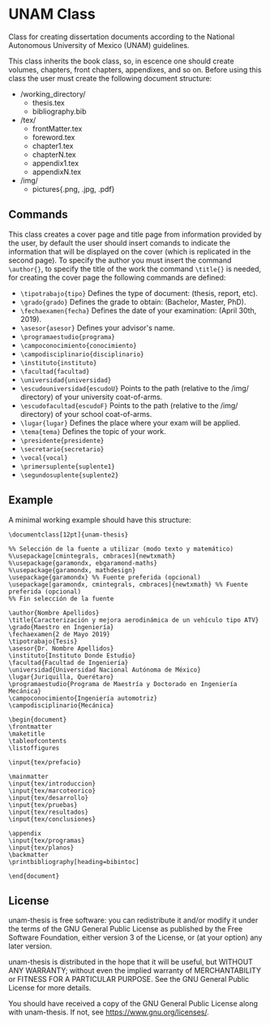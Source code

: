 UNAM Class
====================

Class for creating dissertation documents according to the National Autonomous University of
Mexico (UNAM) guidelines.

This class inherits the book class, so, in escence one should create
volumes, chapters, front chapters, appendixes, and so on. Before using
this class the user must create the following document structure:

+ /working_directory/
  + thesis.tex
  + bibliography.bib
+ /tex/
  + frontMatter.tex
  + foreword.tex
  + chapter1.tex
  + chapterN.tex
  + appendix1.tex
  + appendixN.tex
+ /img/
  + pictures{.png, .jpg, .pdf}

Commands
---------------------

This class creates a cover page and title page from information
provided by the user, by default the user should insert comands to
indicate the information that will be displayed on the cover (which is
replicated in the second page). To specify the author you must insert
the command `\author{}`, to specify the title of the work the command
`\title{}` is needed, for creating the cover page the following
commands are defined:

+ `\tipotrabajo{tipo}`
Defines the type of document: (thesis, report, etc).
+ `\grado{grado}`
Defines the grade to obtain: (Bachelor, Master, PhD).
+ `\fechaexamen{fecha}` 
Defines the date of your examination: (April 30th, 2019).
+ `\asesor{asesor}`
Defines your advisor's name.
+ `\programaestudio{programa}`
+ `\campoconocimiento{conocimiento}`
+ `\campodisciplinario{disciplinario}`
+ `\instituto{instituto}`
+ `\facultad{facultad}`
+ `\universidad{universidad}`
+ `\escudouniversidad{escudoU}`
Points to the path (relative to the /img/ directory) of your university coat-of-arms.
+ `\escudofacultad{escudoF}`
Points to the path (relative to the /img/ directory) of your school coat-of-arms.
+ `\lugar{lugar}`
Defines the place where your exam will be applied.
+ `\tema{tema}`
Defines the topic of your work.
+ `\presidente{presidente}`
+ `\secretario{secretario}`
+ `\vocal{vocal}`
+ `\primersuplente{suplente1}`
+ `\segundosuplente{suplente2}`

Example
---------------------

A minimal working example should have this structure:

```
\documentclass[12pt]{unam-thesis}

%% Selección de la fuente a utilizar (modo texto y matemático)
%\usepackage[cmintegrals, cmbraces]{newtxmath}
%\usepackage{garamondx, ebgaramond-maths}
%\usepackage{garamondx, mathdesign}
\usepackage{garamondx} %% Fuente preferida (opcional)
\usepackage[garamondx, cmintegrals, cmbraces]{newtxmath} %% Fuente preferida (opcional)
%% Fin selección de la fuente

\author{Nombre Apellidos}
\title{Caracterización y mejora aerodinámica de un vehículo tipo ATV}
\grado{Maestro en Ingeniería}
\fechaexamen{2 de Mayo 2019}
\tipotrabajo{Tesis}
\asesor{Dr. Nombre Apellidos}
\instituto{Instituto Donde Estudio}
\facultad{Facultad de Ingeniería}
\universidad{Universidad Nacional Autónoma de México}
\lugar{Juriquilla, Querétaro}
\programaestudio{Programa de Maestría y Doctorado en Ingeniería Mecánica}
\campoconocimiento{Ingeniería automotriz}
\campodisciplinario{Mecánica}

\begin{document}
\frontmatter
\maketitle
\tableofcontents
\listoffigures

\input{tex/prefacio}

\mainmatter
\input{tex/introduccion}
\input{tex/marcoteorico}
\input{tex/desarrollo}
\input{tex/pruebas}
\input{tex/resultados}
\input{tex/conclusiones}

\appendix
\input{tex/programas}
\input{tex/planos}
\backmatter
\printbibliography[heading=bibintoc]

\end{document}
```

License
---------------------

unam-thesis is free software: you can redistribute it and/or modify it
under the terms of the GNU General Public License as published by
the Free Software Foundation, either version 3 of the License, or
(at your option) any later version.

unam-thesis is distributed in the hope that it will be useful,
but WITHOUT ANY WARRANTY; without even the implied warranty of
 MERCHANTABILITY or FITNESS FOR A PARTICULAR PURPOSE.  See the
GNU General Public License for more details.

You should have received a copy of the GNU General Public License
along with unam-thesis. If not, see <https://www.gnu.org/licenses/>.